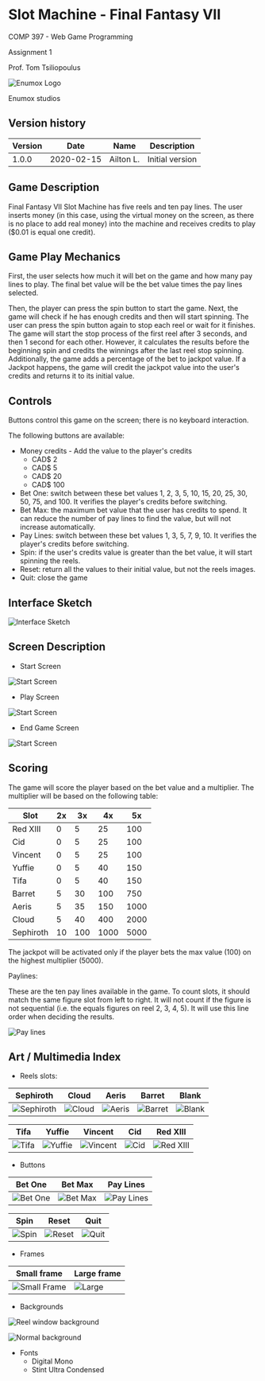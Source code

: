# Slot Machine - Final Fantasy VII

COMP 397 - Web Game Programming

Assignment 1

Prof. Tom Tsiliopoulus

![Enumox Logo](/Assets/images/companyLogo.png)

Enumox studios

## Version history

| Version | Date       | Name      | Description     |
| ------- | ---------- | --------- | --------------- |
| 1.0.0   | 2020-02-15 | Ailton L. | Initial version |

## Game Description

Final Fantasy VII Slot Machine has five reels and ten pay lines. The user inserts money (in this case, using the virtual
money on the screen, as there is no place to add real money) into the machine and receives credits to play (\$0.01 is
equal one credit).

## Game Play Mechanics

First, the user selects how much it will bet on the game and how many pay lines to play. The final bet value will be the
bet value times the pay lines selected.

Then, the player can press the spin button to start the game. Next, the game will check if he has enough credits and
then will start spinning. The user can press the spin button again to stop each reel or wait for it finishes. The game
will start the stop process of the first reel after 3 seconds, and then 1 second for each other. However, it
calculates the results before the beginning spin and credits the winnings after the last reel stop spinning.
Additionally, the game adds a percentage of the bet to jackpot value. If a Jackpot happens, the game will credit the
jackpot value into the user's credits and returns it to its initial value.

## Controls

Buttons control this game on the screen; there is no keyboard interaction.

The following buttons are available:

- Money credits - Add the value to the player's credits
  - CAD\$ 2
  - CAD\$ 5
  - CAD\$ 20
  - CAD\$ 100
- Bet One: switch between these bet values 1, 2, 3, 5, 10, 15, 20, 25, 30, 50, 75, and 100. It verifies the player's
  credits before switching.
- Bet Max: the maximum bet value that the user has credits to spend. It can reduce the number of pay lines to find the
  value, but will not increase automatically.
- Pay Lines: switch between these bet values 1, 3, 5, 7, 9, 10. It verifies the player's credits before switching.
- Spin: if the user's credits value is greater than the bet value, it will start spinning the reels.
- Reset: return all the values to their initial value, but not the reels images.
- Quit: close the game

## Interface Sketch

![Interface Sketch](/Assets/images/gameSketch.jpeg)

## Screen Description

- Start Screen

![Start Screen](/Assets/images/startScreenSample.png)

- Play Screen

![Start Screen](/Assets/images/playScreenSample.png)

- End Game Screen

![Start Screen](/Assets/images/endScreenSample.png)

## Scoring

The game will score the player based on the bet value and a multiplier. The multiplier will be based on the following
table:

| Slot      | 2x  | 3x  | 4x   | 5x   |
| --------- | --- | --- | ---- | ---- |
| Red XIII  | 0   | 5   | 25   | 100  |
| Cid       | 0   | 5   | 25   | 100  |
| Vincent   | 0   | 5   | 25   | 100  |
| Yuffie    | 0   | 5   | 40   | 150  |
| Tifa      | 0   | 5   | 40   | 150  |
| Barret    | 5   | 30  | 100  | 750  |
| Aeris     | 5   | 35  | 150  | 1000 |
| Cloud     | 5   | 40  | 400  | 2000 |
| Sephiroth | 10  | 100 | 1000 | 5000 |

The jackpot will be activated only if the player bets the max value (100) on the highest multiplier (5000).

Paylines:

These are the ten pay lines available in the game. To count slots, it should match the same figure slot from left to right.
It will not count if the figure is not sequential (i.e. the equals figures on reel 2, 3, 4, 5). It will use this line order when
deciding the results.

![Pay lines](/Assets/images/payLinesImage.png)

## Art / Multimedia Index

- Reels slots:

| Sephiroth                                  | Cloud                              | Aeris                              | Barret                               | Blank                                  |
| ------------------------------------------ | ---------------------------------- | ---------------------------------- | ------------------------------------ | -------------------------------------- |
| ![Sephiroth](/Assets/images/Sephiroth.png) | ![Cloud](/Assets/images/Cloud.png) | ![Aeris](/Assets/images/Aeris.png) | ![Barret](/Assets/images/Barret.png) | ![Blank](/Assets/images/BlankReel.png) |

| Tifa                             | Yuffie                               | Vincent                                | Cid                            | Red XIII                                |
| -------------------------------- | ------------------------------------ | -------------------------------------- | ------------------------------ | --------------------------------------- |
| ![Tifa](/Assets/images/Tifa.png) | ![Yuffie](/Assets/images/Yuffie.png) | ![Vincent](/Assets/images/Vincent.png) | ![Cid](/Assets/images/Cid.png) | ![Red XIII](/Assets/images/RedXIII.png) |

- Buttons

| Bet One                                  | Bet Max                                  | Pay Lines                                    |
| ---------------------------------------- | ---------------------------------------- | -------------------------------------------- |
| ![Bet One](/Assets/images/betOneBtn.png) | ![Bet Max](/Assets/images/betMaxBtn.png) | ![Pay Lines](/Assets/images/payLinesBtn.png) |

| Spin                                | Reset                                 | Quit                                |
| ----------------------------------- | ------------------------------------- | ----------------------------------- |
| ![Spin](/Assets/images/spinBtn.png) | ![Reset](/Assets/images/resetBtn.png) | ![Quit](/Assets/images/quitBtn.png) |

- Frames

| Small frame                                   | Large frame                             |
| --------------------------------------------- | --------------------------------------- |
| ![Small Frame](/Assets/images/frameSmall.png) | ![Large](/Assets/images/frameLarge.png) |

- Backgrounds

![Reel window background](/Assets/images/background.png)

![Normal background](/Assets/images/backgroundOriginal.png)

- Fonts
  - Digital Mono
  - Stint Ultra Condensed
